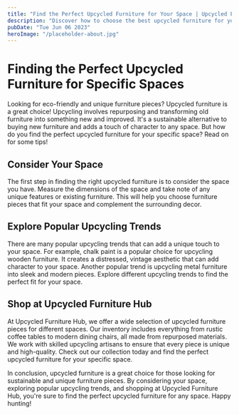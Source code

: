 ```yaml
---
title: "Find the Perfect Upcycled Furniture for Your Space | Upcycled Furniture Hub"
description: "Discover how to choose the best upcycled furniture for your home or office. Learn about popular upcycling trends and how they can fit specific spaces. Shop now at Upcycled Furniture Hub!"
pubDate: "Tue Jun 06 2023"
heroImage: "/placeholder-about.jpg"
---
```


# Finding the Perfect Upcycled Furniture for Specific Spaces

Looking for eco-friendly and unique furniture pieces? Upcycled furniture is a great choice! Upcycling involves repurposing and transforming old furniture into something new and improved. It&#39;s a sustainable alternative to buying new furniture and adds a touch of character to any space. But how do you find the perfect upcycled furniture for your specific space? Read on for some tips!

## Consider Your Space

The first step in finding the right upcycled furniture is to consider the space you have. Measure the dimensions of the space and take note of any unique features or existing furniture. This will help you choose furniture pieces that fit your space and complement the surrounding decor. 

## Explore Popular Upcycling Trends

There are many popular upcycling trends that can add a unique touch to your space. For example, chalk paint is a popular choice for upcycling wooden furniture. It creates a distressed, vintage aesthetic that can add character to your space. Another popular trend is upcycling metal furniture into sleek and modern pieces. Explore different upcycling trends to find the perfect fit for your space.

## Shop at Upcycled Furniture Hub

At Upcycled Furniture Hub, we offer a wide selection of upcycled furniture pieces for different spaces. Our inventory includes everything from rustic coffee tables to modern dining chairs, all made from repurposed materials. We work with skilled upcycling artisans to ensure that every piece is unique and high-quality. Check out our collection today and find the perfect upcycled furniture for your specific space. 

In conclusion, upcycled furniture is a great choice for those looking for sustainable and unique furniture pieces. By considering your space, exploring popular upcycling trends, and shopping at Upcycled Furniture Hub, you&#39;re sure to find the perfect upcycled furniture for any space. Happy hunting!
